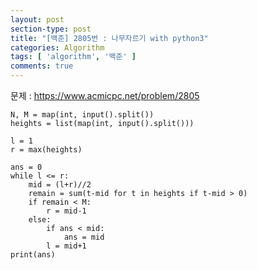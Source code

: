 ```yaml
---
layout: post
section-type: post
title: "[백준] 2805번 : 나무자르기 with python3"
categories: Algorithm
tags: [ 'algorithm', '백준' ]
comments: true
---
```


문제 :
https://www.acmicpc.net/problem/2805

```pyrhon3
N, M = map(int, input().split())
heights = list(map(int, input().split()))

l = 1
r = max(heights)

ans = 0
while l <= r:
    mid = (l+r)//2
    remain = sum(t-mid for t in heights if t-mid > 0)
    if remain < M:
        r = mid-1
    else:
        if ans < mid:
            ans = mid
        l = mid+1
print(ans)

```
